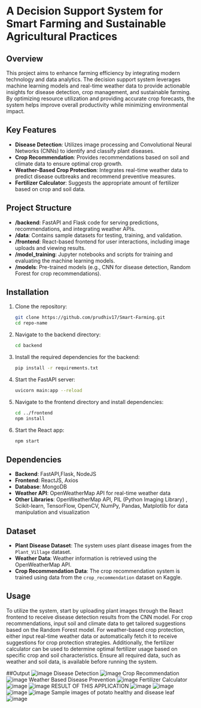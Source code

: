 # A Decision Support System for Smart Farming and Sustainable Agricultural Practices

## Overview

This project aims to enhance farming efficiency by integrating modern technology and data analytics. The decision support system leverages machine learning models and real-time weather data to provide actionable insights for disease detection, crop management, and sustainable farming. By optimizing resource utilization and providing accurate crop forecasts, the system helps improve overall productivity while minimizing environmental impact.

## Key Features

- **Disease Detection**: Utilizes image processing and Convolutional Neural Networks (CNNs) to identify and classify plant diseases.
- **Crop Recommendation**: Provides recommendations based on soil and climate data to ensure optimal crop growth.
- **Weather-Based Crop Protection**: Integrates real-time weather data to predict disease outbreaks and recommend preventive measures.
- **Fertilizer Calculator**: Suggests the appropriate amount of fertilizer based on crop and soil data.

## Project Structure

- **/backend**: FastAPI and Flask code for serving predictions, recommendations, and integrating weather APIs.
- **/data**: Contains sample datasets for testing, training, and validation.
- **/frontend**: React-based frontend for user interactions, including image uploads and viewing results.
- **/model_training**: Jupyter notebooks and scripts for training and evaluating the machine learning models.
- **/models**: Pre-trained models (e.g., CNN for disease detection, Random Forest for crop recommendations).


## Installation

1. Clone the repository:
   ```bash
   git clone https://github.com/prudhiv17/Smart-Farming.git
   cd repo-name
   ```

2. Navigate to the backend directory:
   ```bash
   cd backend
   ```

3. Install the required dependencies for the backend:
   ```bash
   pip install -r requirements.txt
   ```

4. Start the FastAPI server:
   ```bash
   uvicorn main:app --reload
   ```

5. Navigate to the frontend directory and install dependencies:
   ```bash
   cd ../frontend
   npm install
   ```

6. Start the React app:
   ```bash
   npm start
   ```

## Dependencies

- **Backend**: FastAPI,Flask, NodeJS
- **Frontend**: ReactJS, Axios
- **Database**: MongoDB
- **Weather API**: OpenWeatherMap API for real-time weather data
- **Other Libraries**: OpenWeatherMap API, PIL (Python Imaging Library) , Scikit-learn, TensorFlow, OpenCV, NumPy, Pandas, Matplotlib for data manipulation and visualization


## Dataset

- **Plant Disease Dataset**: The system uses plant disease images from the `Plant_Village` dataset.
- **Weather Data**: Weather information is retrieved using the OpenWeatherMap API.
- **Crop Recommendation Data**: The crop recommendation system is trained using data from the `crop_recommendation` dataset on Kaggle.

## Usage

To utilize the system, start by uploading plant images through the React frontend to receive disease detection results from the CNN model. For crop recommendations, input soil and climate data to get tailored suggestions based on the Random Forest model. For weather-based crop protection, either input real-time weather data or automatically fetch it to receive suggestions for crop protection strategies. Additionally, the fertilizer calculator can be used to determine optimal fertilizer usage based on specific crop and soil characteristics. Ensure all required data, such as weather and soil data, is available before running the system.

##Output
![image](https://github.com/user-attachments/assets/e3d646b2-169d-4124-b462-ccb1e1ec87dd)
Disease Detection
![image](https://github.com/user-attachments/assets/b4bd4c14-196f-4a12-a57b-8be22fff8f06)
Crop Recommendation
![image](https://github.com/user-attachments/assets/8410708e-26c2-4cc3-8b35-30da03a191da)
Weather Based Disease Prevention
![image](https://github.com/user-attachments/assets/7a71ae6c-d685-4ef2-a355-7e6f8eee4ef8)
Fertilizer Calculator
![image](https://github.com/user-attachments/assets/759fc1f3-8271-409a-9042-d6bb59c45371)
![image](https://github.com/user-attachments/assets/9afcc127-26fd-428e-9a6a-01225d3aa91b)
RESULT OF THIS APPLICATION
![image](https://github.com/user-attachments/assets/5b24f25e-a71b-4d11-9948-4f3afc7e3abe)
![image](https://github.com/user-attachments/assets/cd7d7c70-4b15-4ce4-a7b5-6b8faef42d37)
![image](https://github.com/user-attachments/assets/92d23602-3990-4616-a076-3be12a88492f)
![image](https://github.com/user-attachments/assets/a1375c7d-92c1-4bef-afc1-d6bbc342dd1f)
Sample images of potato healthy and disease leaf 
![image](https://github.com/user-attachments/assets/dc722bbf-e060-4e46-af7e-b5c9893b3504)





